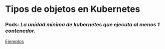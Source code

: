 # Tipos de objetos en Kubernetes

### Pods: _La unidad minima de kubernetes que ejecuta al menos 1 contenedor._
[Ejemplos](https://github.com/albertoff7/cmd/tree/master/kubernetes/samples/pods)
